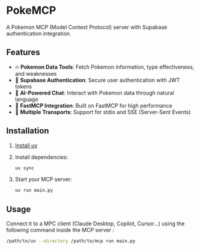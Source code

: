 # PokeMCP

A Pokemon MCP (Model Context Protocol) server with Supabase authentication integration.

## Features

- 🔥 **Pokemon Data Tools**: Fetch Pokemon information, type effectiveness, and weaknesses
- 🔐 **Supabase Authentication**: Secure user authentication with JWT tokens
- 🤖 **AI-Powered Chat**: Interact with Pokemon data through natural language
- 🚀 **FastMCP Integration**: Built on FastMCP for high performance
- 🎯 **Multiple Transports**: Support for stdio and SSE (Server-Sent Events)

## Installation

1. [Install uv](https://docs.astral.sh/uv/getting-started/installation/)

2. Install dependencies:
   ```bash
   uv sync
   ```

3. Start your MCP server:
   ```bash
   uv run main.py
   ```


## Usage
Connect it to a MPC client (Claude Desktop, Copilot, Cursor...) using the following command inside the MCP server :
```bash
/path/to/uv --directory /path/to/mcp run main.py
```
